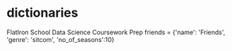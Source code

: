 # dictionaries
FlatIron School Data Science Coursework Prep
friends = {'name': 'Friends', 'genre': 'sitcom', 'no_of_seasons':10}
